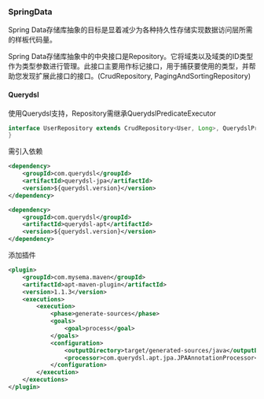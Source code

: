 ### SpringData

Spring Data存储库抽象的目标是显着减少为各种持久性存储实现数据访问层所需的样板代码量。

Spring Data存储库抽象中的中央接口是Repository。它将域类以及域类的ID类型作为类型参数进行管理。此接口主要用作标记接口，用于捕获要使用的类型，并帮助您发现扩展此接口的接口。(CrudRepository, PagingAndSortingRepository)

#### Querydsl

使用Querydsl支持，Repository需继承QuerydslPredicateExecutor

```java
interface UserRepository extends CrudRepository<User, Long>, QuerydslPredicateExecutor<User> {
}
```

需引入依赖

```xml
<dependency>
    <groupId>com.querydsl</groupId>
    <artifactId>querydsl-jpa</artifactId>
    <version>${querydsl.version}</version>
</dependency>

<dependency>
    <groupId>com.querydsl</groupId>
    <artifactId>querydsl-apt</artifactId>
    <version>${querydsl.version}</version>
</dependency>
```

添加插件

```xml
<plugin>
    <groupId>com.mysema.maven</groupId>
    <artifactId>apt-maven-plugin</artifactId>
    <version>1.1.3</version>
    <executions>
        <execution>
            <phase>generate-sources</phase>
            <goals>
                <goal>process</goal>
            </goals>
            <configuration>
                <outputDirectory>target/generated-sources/java</outputDirectory>
                <processor>com.querydsl.apt.jpa.JPAAnnotationProcessor</processor>
            </configuration>
        </execution>
    </executions>
</plugin>
```

